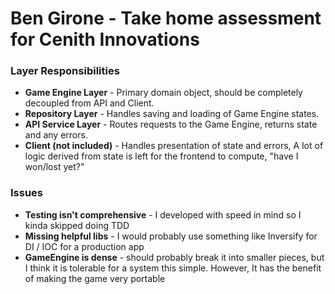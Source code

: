 <h1>Ben Girone - Take home assessment for Cenith Innovations</h1>

<h3>Layer Responsibilities</h3>
<ul>
  <li><strong>Game Engine Layer</strong> - Primary domain object, should be completely decoupled from API and Client.
  <li><strong>Repository Layer</strong> - Handles saving and loading of Game Engine states.
  <li><strong>API Service Layer</strong> - Routes requests to the Game Engine, returns state and any errors.</li>
  <li><strong>Client (not included)</strong> - Handles presentation of state and errors, A lot of logic derived from state is left for the frontend to compute, "have I won/lost yet?"</li>
</ul>

<h3>Issues</h3>
<ul>
  <li><strong>Testing isn't comprehensive</strong> - I developed with speed in mind so I kinda skipped doing TDD</li>
  <li><strong>Missing helpful libs</strong> - I would probably use something like Inversify for DI / IOC for a production app</li>
  <li><strong>GameEngine is dense</strong> - should probably break it into smaller pieces, but I think it is tolerable for a system this simple. However, It has the benefit of making the game very portable
</ul>
